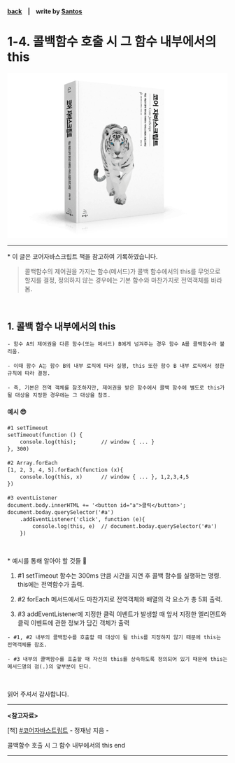 <p>

#### [back](../../../README.md) &nbsp;&nbsp; | &nbsp;&nbsp; write by [Santos](https://github.com/SangchoKim)

</p>

# 1-4. 콜백함수 호출 시 그 함수 내부에서의 this

<p align="center">
    <img src="../../../image/main.png">
</p>

---
<p> * 이 글은 코어자바스크립트 책을 참고하여 기록하였습니다. </p>

>  콜백함수의 제어권을 가지는 함수(메서드)가 콜백 함수에서의 this를 무엇으로 할지를 결정, 정의하지 않는 경우에는 기본 함수와 마찬가지로 전역객체를 바라봄.

</br>

## 1. 콜백 함수 내부에서의 this

```
- 함수 A의 제어권을 다른 함수(또는 메서드) B에게 넘겨주는 경우 함수 A를 콜백함수라 불리움.

- 이때 함수 A는 함수 B의 내부 로직에 따라 실행, this 또한 함수 B 내부 로직에서 정한 규칙에 따라 결정.

- 즉, 기본은 전역 객체를 참조하지만, 제어권을 받은 함수에서 콜백 함수에 별도로 this가 될 대상을 지정한 경우에는 그 대상을 참조. 
```

#### 예시 😎

```
#1 setTimeout
setTimeout(function () {
    console.log(this);        // window { ... }
}, 300)

#2 Array.forEach
[1, 2, 3, 4, 5].forEach(function (x){
    console.log(this, x)      // window { ... }, 1,2,3,4,5
})

#3 eventListener 
document.body.innerHTML += '<button id="a">클릭</button>';
document.boday.querySelector('#a')
    .addEventListener('click', function (e){
        console.log(this, e)  // document.boday.querySelector('#a')
    })
```
</br>

 <p> * 예시를 통해 알아야 할 것들 🤔 </p>

 1. #1 setTimeout 함수는 300ms 만큼 시간을 지연 후 콜백 함수를 실행하는 명령. this에는 전역함수가 출력. 

 2. #2 forEach 메서드에서도 마찬가지로 전역객체와 배열의 각 요소가 총 5회 출력.

 3. #3 addEventListener에 지정한 클릭 이벤트가 발생할 때 앞서 지정한 엘리먼트와 클릭 이벤트에 관한 정보가 담긴 객체가 출력

```
- #1, #2 내부의 콜백함수를 호출할 때 대상이 될 this를 지정하지 않기 때문에 this는 전역객체를 참조. 

- #3 내부의 콜백함수를 호출할 때 자신의 this를 상속하도록 정의되어 있기 때문에 this는 메서드명의 점(.)의 앞부분이 된다.  
```

</br>

<span>읽어 주셔서 감사합니다.</span>

---

<strong><참고자료></strong>
</br>

[책] [#코어자바스트립트][core-javascript] - 정재남 지음 -
</br>


<strong><this></strong> 콜백함수 호출 시 그 함수 내부에서의 this end

---

[core-javascript]: https://www.aladin.co.kr/shop/wproduct.aspx?ISBN=K532636268&start=pnaver_02
[naver]: https://www.aladin.co.kr/shop/wproduct.aspx?ISBN=K532636268&start=pnaver_02